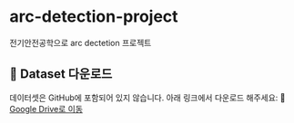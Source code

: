 # arc-detection-project
전기안전공학으로 arc dectetion 프로젝트 


## 📁 Dataset 다운로드
데이터셋은 GitHub에 포함되어 있지 않습니다. 아래 링크에서 다운로드 해주세요:
🔗 [Google Drive로 이동](#)